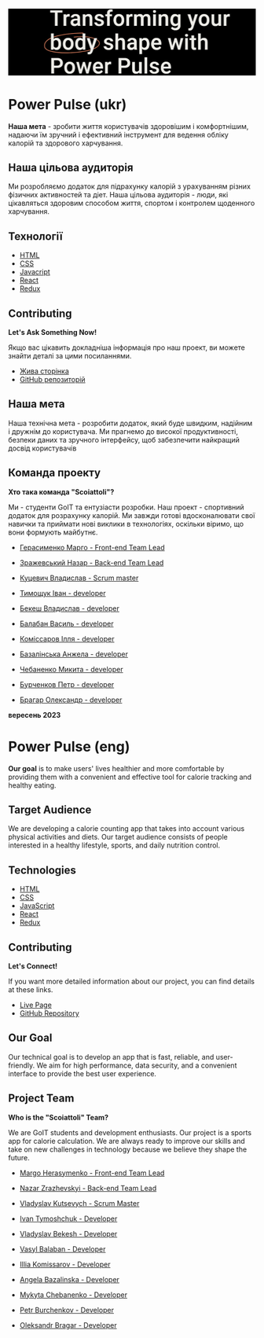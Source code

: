 ![readme cover](./src/assets/images/readme.jpg)
# Power Pulse (ukr)

**Наша мета** - зробити життя користувачів здоровішим і комфортнішим, надаючи їм
зручний і ефективний інструмент для ведення обліку калорій та здорового
харчування.
## Наша цільова аудиторія

Ми розробляємо додаток для підрахунку калорій з урахуванням різних фізичних активностей та діет. Наша цільова аудиторія - люди, які цікавляться здоровим способом життя, спортом і контролем щоденного харчування.

## Технології

- [HTML](https://html.com/)
- [CSS](https://www.css3.com/)
- [Javacript](https://www.javascript.com/)
- [React](https://legacy.reactjs.org/)
- [Redux](https://github.com/redux-offline/redux-offline)


## Contributing

**Let's Ask Something Now!**

Якщо вас цікавить докладніша інформація про наш проект, ви можете знайти деталі за цими посиланнями.
- [Жива сторінка](https://margomarm.github.io/september-project/)
- [GitHub репозиторій](https://github.com/MargoMarm/september-project)


## Наша мета

Наша технічна мета - розробити додаток, який буде швидким, надійним і дружнім до
користувача. Ми прагнемо до високої продуктивності, безпеки даних та зручного
інтерфейсу, щоб забезпечити найкращий досвід користувачів


## Команда проекту

**Хто така команда "Scoiattoli"?**

Ми - студенти GoIT та ентузіасти розробки. Наш проект - спортивний додаток для розрахунку калорій. Ми завжди готові вдосконалювати свої навички та приймати нові виклики в технологіях, оскільки віримо, що вони формують майбутнє.


- [Герасименко Марго - Front-end Team Lead](https://github.com/MargoMarm)
- [Зражевський Назар - Back-end Team Lead](https://github.com/nzend)
- [Куцевич Владислав - Scrum master](https://github.com/KutsVlad8)

- [Тимощук Іван - developer](https://github.com/IvanTymoshchuk)
- [Бекеш Владислав - developer](https://github.com/Vladyslav-Bekesh)
- [Балабан Василь - developer](https://github.com/TaurusVB)
- [Коміссаров Ілля - developer](https://github.com/IlliaKomissarov)
- [Базалінська Анжела - developer](https://github.com/Anzheliika)
- [Чебаненко Микита - developer](https://github.com/nY2en)
- [Бурченков Петр -  developer](https://github.com/P-Burchenkov)
- [Брагар Олександр  - developer](https://github.com/Bardjur)

**вересень 2023**

# Power Pulse (eng)

**Our goal** is to make users' lives healthier and more comfortable by providing them with a convenient and effective tool for calorie tracking and healthy eating.

## Target Audience

We are developing a calorie counting app that takes into account various physical activities and diets. Our target audience consists of people interested in a healthy lifestyle, sports, and daily nutrition control.

## Technologies

- [HTML](https://html.com/)
- [CSS](https://www.css3.com/)
- [JavaScript](https://www.javascript.com/)
- [React](https://legacy.reactjs.org/)
- [Redux](https://github.com/redux-offline/redux-offline)

## Contributing

**Let's Connect!**

If you want more detailed information about our project, you can find details at these links.

- [Live Page](https://margomarm.github.io/september-project/)
- [GitHub Repository](https://github.com/MargoMarm/september-project)

## Our Goal

Our technical goal is to develop an app that is fast, reliable, and user-friendly. We aim for high performance, data security, and a convenient interface to provide the best user experience.

## Project Team

**Who is the "Scoiattoli" Team?**

We are GoIT students and development enthusiasts. Our project is a sports app for calorie calculation. We are always ready to improve our skills and take on new challenges in technology because we believe they shape the future.

- [Margo Herasymenko - Front-end Team Lead](https://github.com/MargoMarm)
- [Nazar Zrazhevskyi - Back-end Team Lead](https://github.com/nzend)
- [Vladyslav Kutsevych - Scrum Master](https://github.com/KutsVlad8)

- [Ivan Tymoshchuk - Developer](https://github.com/IvanTymoshchuk)
- [Vladyslav Bekesh - Developer](https://github.com/Vladyslav-Bekesh)
- [Vasyl Balaban - Developer](https://github.com/TaurusVB)
- [Illia Komissarov - Developer](https://github.com/IlliaKomissarov)
- [Angela Bazalinska - Developer](https://github.com/Anzheliika)
- [Mykyta Chebanenko - Developer](https://github.com/nY2en)
- [Petr Burchenkov - Developer](https://github.com/P-Burchenkov)
- [Oleksandr Bragar - Developer](https://github.com/Bardjur)


